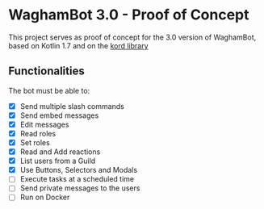 # WaghamBot 3.0 - Proof of Concept

This project serves as proof of concept for the 3.0 version of WaghamBot, 
based on Kotlin 1.7 and on the [kord library](https://github.com/kordlib/kord)

## Functionalities

The bot must be able to:<br>

* [X] Send multiple slash commands
* [X] Send embed messages
* [X] Edit messages
* [X] Read roles
* [X] Set roles
* [X] Read and Add reactions
* [X] List users from a Guild
* [X] Use Buttons, Selectors and Modals
* [ ] Execute tasks at a scheduled time
* [ ] Send private messages to the users
* [ ] Run on Docker